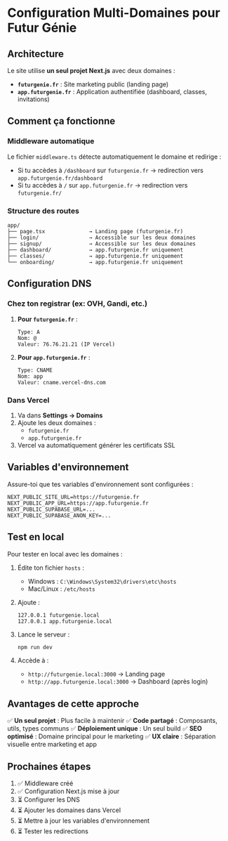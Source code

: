# Configuration Multi-Domaines pour Futur Génie

## Architecture

Le site utilise **un seul projet Next.js** avec deux domaines :

- **`futurgenie.fr`** : Site marketing public (landing page)
- **`app.futurgenie.fr`** : Application authentifiée (dashboard, classes, invitations)

## Comment ça fonctionne

### Middleware automatique
Le fichier `middleware.ts` détecte automatiquement le domaine et redirige :

- Si tu accèdes à `/dashboard` sur `futurgenie.fr` → redirection vers `app.futurgenie.fr/dashboard`
- Si tu accèdes à `/` sur `app.futurgenie.fr` → redirection vers `futurgenie.fr/`

### Structure des routes

```
app/
├── page.tsx              → Landing page (futurgenie.fr)
├── login/                → Accessible sur les deux domaines
├── signup/               → Accessible sur les deux domaines
├── dashboard/            → app.futurgenie.fr uniquement
├── classes/              → app.futurgenie.fr uniquement
└── onboarding/           → app.futurgenie.fr uniquement
```

## Configuration DNS

### Chez ton registrar (ex: OVH, Gandi, etc.)

1. **Pour `futurgenie.fr`** :
   ```
   Type: A
   Nom: @
   Valeur: 76.76.21.21 (IP Vercel)
   ```

2. **Pour `app.futurgenie.fr`** :
   ```
   Type: CNAME
   Nom: app
   Valeur: cname.vercel-dns.com
   ```

### Dans Vercel

1. Va dans **Settings → Domains**
2. Ajoute les deux domaines :
   - `futurgenie.fr`
   - `app.futurgenie.fr`
3. Vercel va automatiquement générer les certificats SSL

## Variables d'environnement

Assure-toi que tes variables d'environnement sont configurées :

```env
NEXT_PUBLIC_SITE_URL=https://futurgenie.fr
NEXT_PUBLIC_APP_URL=https://app.futurgenie.fr
NEXT_PUBLIC_SUPABASE_URL=...
NEXT_PUBLIC_SUPABASE_ANON_KEY=...
```

## Test en local

Pour tester en local avec les domaines :

1. Édite ton fichier `hosts` :
   - Windows : `C:\Windows\System32\drivers\etc\hosts`
   - Mac/Linux : `/etc/hosts`

2. Ajoute :
   ```
   127.0.0.1 futurgenie.local
   127.0.0.1 app.futurgenie.local
   ```

3. Lance le serveur :
   ```bash
   npm run dev
   ```

4. Accède à :
   - `http://futurgenie.local:3000` → Landing page
   - `http://app.futurgenie.local:3000` → Dashboard (après login)

## Avantages de cette approche

✅ **Un seul projet** : Plus facile à maintenir
✅ **Code partagé** : Composants, utils, types communs
✅ **Déploiement unique** : Un seul build
✅ **SEO optimisé** : Domaine principal pour le marketing
✅ **UX claire** : Séparation visuelle entre marketing et app

## Prochaines étapes

1. ✅ Middleware créé
2. ✅ Configuration Next.js mise à jour
3. ⏳ Configurer les DNS
4. ⏳ Ajouter les domaines dans Vercel
5. ⏳ Mettre à jour les variables d'environnement
6. ⏳ Tester les redirections
